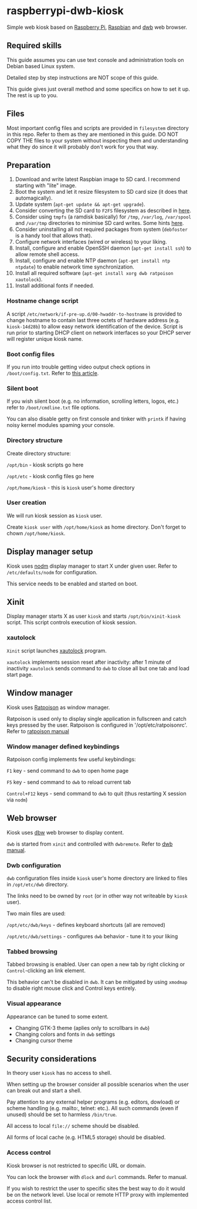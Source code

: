 # raspberrypi-dwb-kiosk

Simple web kiosk based on [Raspberry Pi](https://www.raspberrypi.org/), [Raspbian](https://www.raspberrypi.org/downloads/raspbian/) and [dwb](https://portix.bitbucket.io/dwb/) web browser.

## Required skills

This guide assumes you can use text console and administration tools on Debian based Linux system.

Detailed step by step instructions are NOT scope of this guide.

This guide gives just overall method and some specifics on how to set it up. The rest is up to you.

## Files

Most important config files and scripts are provided in `filesystem` directory in this repo. Refer to them as they are mentioned in this guide. DO NOT COPY THE files to your system without inspecting them and understanding what they do since it will probably don't work for you that way.

## Preparation

1. Download and write latest Raspbian image to SD card. I recommend starting with "lite" image.
2. Boot the system and let it resize filesystem to SD card size (it does that automagically).
3. Update system (`apt-get update && apt-get upgrade`).
4. Consider converting the SD card to `F2FS` filesystem as described in [here](https://movr0.com/2016/08/19/convert-raspberry-pi-123-to-f2fs/).
5. Consider using `tmpfs` (a ramdisk basically) for `/tmp`, `/var/log`, `/var/spool` and `/var/tmp` directories to minimise SD card writes. Some hints [here](https://www.domoticz.com/wiki/Setting_up_a_RAM_drive_on_Raspberry_Pi).
6. Consider uninstalling all not required packages from system (`debfoster` is a handy tool that allows that).
7. Configure network interfaces (wired or wireless) to your liking.
8. Install, configure and enable OpenSSH daemon (`apt-get install ssh`) to allow remote shell access.
9. Install, configure and enable NTP daemon (`apt-get install ntp ntpdate`) to enable network time synchronization.
10. Install all required software (`apt-get install xorg dwb ratpoison xautolock`).
11. Install additional fonts if needed.

### Hostname change script

A script `/etc/network/if-pre-up.d/00-hwaddr-to-hostname` is provided to change hostname to contain last three octets of hardware address (e.g. `kiosk-14d28b`) to allow easy network identification of the device. Script is run prior to starting DHCP client on network interfaces so your DHCP server will register unique kiosk name.

### Boot config files

If you run into trouble getting video output check options in `/boot/config.txt`. Refer to [this article](http://elinux.org/RPiconfig).

### Silent boot

If you wish silent boot (e.g. no information, scrolling letters, logos, etc.) refer to `/boot/cmdline.txt` file options.

You can also disable getty on first console and tinker with `printk` if having noisy kernel modules spaming your console.

### Directory structure

Create directory structure:

`/opt/bin` - kiosk scripts go here

`/opt/etc` - kiosk config files go here

`/opt/home/kiosk` - this is `kiosk` user's home directory

### User creation

We will run kiosk session as `kiosk` user.

Create `kiosk user` with `/opt/home/kiosk` as home directory. Don't forget to chown `/opt/home/kiosk`.

## Display manager setup

Kiosk uses [nodm](https://github.com/spanezz/nodm) display manager to start X under given user. Refer to `/etc/defaults/nodm` for configuration.

This service needs to be enabled and started on boot.

## Xinit

Display manager starts X as user `kiosk` and starts `/opt/bin/xinit-kiosk` script. This script controls execution of kiosk session.

### xautolock

`Xinit` script launches [xautolock](https://linux.die.net/man/1/xautolock) program.

`xautolock` implements session reset after inactivity: after 1 minute of inactivity `xautolock` sends command to `dwb` to close all but one tab and load start page.

## Window manager

Kiosk uses [Ratpoison](http://www.nongnu.org/ratpoison/) as window manager.

Ratpoison is used only to display single application in fullscreen and catch keys pressed by the user. Ratpoison is configured in '/opt/etc/ratpoisonrc'. Refer to [ratpoison manual](http://www.nongnu.org/ratpoison/doc/)

### Window manager defined keybindings

Ratpoison config implements few useful keybindings:

`F1` key - send command to `dwb` to open home page

`F5` key - send command to `dwb` to reload current tab

`Control+F12` keys - send command to `dwb` to quit (thus restarting X session via `nodm`)

## Web browser

Kiosk uses [dbw](https://portix.bitbucket.io/dwb/) web browser to display content.

`dwb` is started from `xinit` and controlled with `dwbremote`. Refer to [dwb manual](https://portix.bitbucket.io/dwb/resources/manpage.html).

### Dwb configuration

`dwb` configuration files inside `kiosk` user's home directory are linked to files in `/opt/etc/dwb` directory.

The links need to be owned by `root` (or in other way not writeable by `kiosk` user).

Two main files are used:

`/opt/etc/dwb/keys` - defines keyboard shortcuts (all are removed)

`/opt/etc/dwb/settings` - configures `dwb` behavior - tune it to your liking

### Tabbed browsing

Tabbed browsing is enabled. User can open a new tab by right clicking or `Control`-clicking an link element.

This behavior can't be disabled in `dwb`. It can be mitigated by using `xmodmap` to disable right mouse click and Control keys entirely.

### Visual appearance

Appearance can be tuned to some extent.

* Changing GTK-3 theme (aplies only to scrollbars in `dwb`)
* Changing colors and fonts in `dwb` settings
* Changing cursor theme

## Security considerations

In theory user `kiosk` has no access to shell.

When setting up the browser consider all possible scenarios when the user can break out and start a shell.

Pay attention to any external helper programs (e.g. editors, dowload) or scheme handling (e.g. mailto:, telnet: etc.). All such commands (even if unused) should be set to harmless `/bin/true`.

All access to local `file://` scheme should be disabled.

All forms of local cache (e.g. HTML5 storage) should be disabled.

### Access control

Kiosk browser is not restricted to specific URL or domain.

You can lock the browser with `dlock` and `durl` commands. Refer to manual.

If you wish to restrict the user to specific sites the best way to do it would be on the network level. Use local or remote HTTP proxy with implemented access control list.
